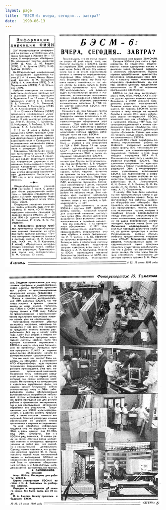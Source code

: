 ```yaml
---
layout: page
title:  "БЭСМ-6: вчера, сегодня... завтра?"
date:   1990-06-13
---
```


![page1](/pictures/Dubna-1990-06-13-page1.png)

![page2](/pictures/Dubna-1990-06-13-page2.png)
